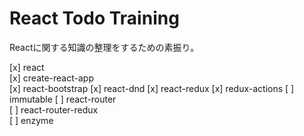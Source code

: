 # React Todo Training

Reactに関する知識の整理をするための素振り。

[x] react  
[x] create-react-app  
[x] react-bootstrap
[x] react-dnd
[x] react-redux
[x] redux-actions
[ ] immutable
[ ] react-router  
[ ] react-router-redux  
[ ] enzyme  
